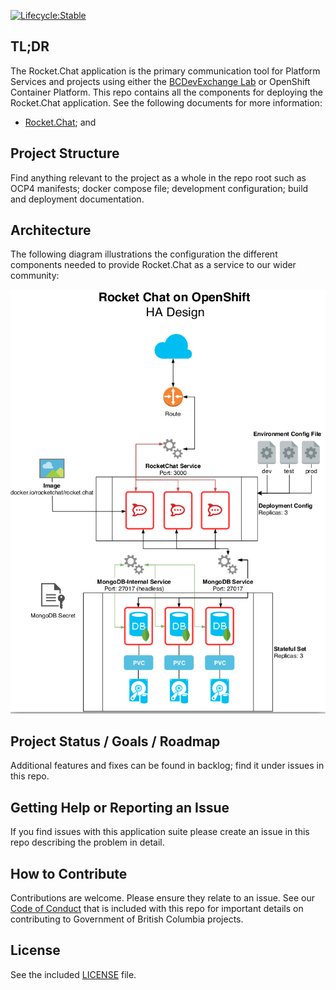 [![Lifecycle:Stable](https://img.shields.io/badge/Lifecycle-Stable-97ca00)]()
## TL;DR

The Rocket.Chat application is the primary communication tool for Platform Services and projects using either the [BCDevExchange Lab](https://bcdevexchange.org) or OpenShift Container Platform. This repo contains all the components for deploying the Rocket.Chat application. See the following documents for more information:

* [Rocket.Chat](./docs/rocketchat.md); and

## Project Structure

Find anything relevant to the project as a whole in the repo root such as OCP4 manifests; docker compose file; development configuration; build and deployment documentation.

## Architecture

The following diagram illustrations the configuration the different components needed to provide Rocket.Chat as a service to our wider community:

![Application Architecture](./docs/architecture.png "Application Architecture")


## Project Status / Goals / Roadmap

Additional features and fixes can be found in backlog; find it under issues in this repo.

## Getting Help or Reporting an Issue

If you find issues with this application suite please create an issue in this repo describing the problem in detail.

## How to Contribute

Contributions are welcome. Please ensure they relate to an issue. See our [Code of Conduct](./CODE-OF-CONDUCT.md) that is included with this repo for important details on contributing to Government of British Columbia projects. 

## License

See the included [LICENSE](./LICENSE) file.
